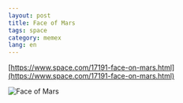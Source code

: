 ```yaml
---
layout: post
title: Face of Mars
tags: space
category: memex
lang: en
---
```


[https://www.space.com/17191-face-on-mars.html](https://www.space.com/17191-face-on-mars.html)

![Face of Mars](images/face-mars.jpg)

